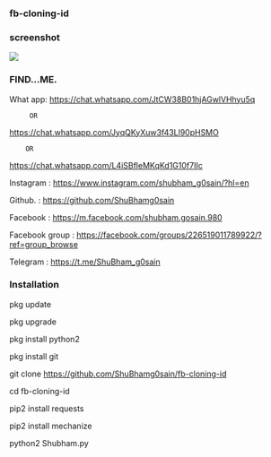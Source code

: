 ### fb-cloning-id

### screenshot
![ ](https://raw.githubusercontent.com/ShuBhamg0sain/fb-cloning-id/main/.github/Screenshot_20201003_071728.jpg)

### FIND...ME.


What app:
https://chat.whatsapp.com/JtCW38B01hjAGwlVHhyu5q

         OR

https://chat.whatsapp.com/JyqQKyXuw3f43Ll90pHSMO

        OR

https://chat.whatsapp.com/L4iSBfleMKqKd1G10f7IIc


Instagram : https://www.instagram.com/shubham_g0sain/?hl=en

Github.   : https://github.com/ShuBhamg0sain

Facebook  : https://m.facebook.com/shubham.gosain.980

Facebook group : https://facebook.com/groups/226519011789922/?ref=group_browse

Telegram :
https://t.me/ShuBham_g0sain
   

### Installation

pkg update

pkg upgrade

pkg install python2

pkg install git

git clone https://github.com/ShuBhamg0sain/fb-cloning-id

cd fb-cloning-id

pip2 install requests

pip2 install mechanize

python2 Shubham.py
